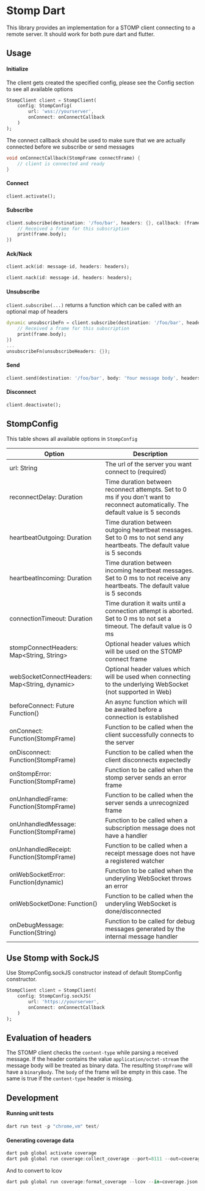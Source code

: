 # Stomp Dart
This library provides an implementation for a STOMP client connecting to a remote server.
It should work for both pure dart and flutter.

## Usage

#### Initialize
The client gets created the specified config,
please see the Config section to see all available options
```dart
StompClient client = StompClient(
    config: StompConfig(
        url: 'wss://yourserver',
        onConnect: onConnectCallback
    )
);
```
The connect callback should be used to make sure that we are actually connected before we subscribe or send messages
```dart
void onConnectCallback(StompFrame connectFrame) {
    // client is connected and ready
}
```

#### Connect
```dart
client.activate();
```

#### Subscribe
```dart
client.subscribe(destination: '/foo/bar', headers: {}, callback: (frame) {
    // Received a frame for this subscription
    print(frame.body);
})
```

#### Ack/Nack
```dart
client.ack(id: message-id, headers: headers);

client.nack(id: message-id, headers: headers);
```

#### Unsubscribe
`client.subscribe(...)` returns a function which can be called with an optional map of headers
```dart
dynamic unsubscribeFn = client.subscribe(destination: '/foo/bar', headers: {}, callback: (frame) {
    // Received a frame for this subscription
    print(frame.body);
})
...
unsubscribeFn(unsubscribeHeaders: {});
```

#### Send
```dart
client.send(destination: '/foo/bar', body: 'Your message body', headers: {});
```

#### Disconnect
```dart
client.deactivate();
```

## StompConfig
This table shows all available options in `StompConfig`


| Option                                       | Description                                                                                                                        |
|----------------------------------------------|------------------------------------------------------------------------------------------------------------------------------------|
| url: String                                  | The url of the server you want connect to (required)                                                                               |
| reconnectDelay: Duration                     | Time duration between reconnect attempts. Set to 0 ms if you don't want to reconnect automatically. The default value is 5 seconds |
| heartbeatOutgoing: Duration                  | Time duration between outgoing heartbeat messages. Set to 0 ms to not send any heartbeats. The default value is 5 seconds          |
| heartbeatIncoming: Duration                  | Time duration between incoming heartbeat messages. Set to 0 ms to not receive any heartbeats. The default value is 5 seconds       |
| connectionTimeout: Duration                  | Time duration it waits until a connection attempt is aborted. Set to 0 ms to not set a timeout. The default value is 0 ms          |
| stompConnectHeaders: Map<String, String>     | Optional header values which will be used on the STOMP connect frame                                                               |
| webSocketConnectHeaders: Map<String, dynamic>| Optional header values which will be used when connecting to the underlying WebSocket (not supported in Web)                       |
| beforeConnect: Future<void> Function()       | An async function which will be awaited before a connection is established                                                         |
| onConnect: Function(StompFrame)              | Function to be called when the client successfully connects to the server                                                          |
| onDisconnect: Function(StompFrame)           | Function to be called when the client disconnects expectedly                                                                       |
| onStompError: Function(StompFrame)           | Function to be called when the stomp server sends an error frame                                                                   |
| onUnhandledFrame: Function(StompFrame)       | Function to be called when the server sends a unrecognized frame                                                                   |
| onUnhandledMessage: Function(StompFrame)     | Function to be called when a subscription message does not have a handler                                                          |
| onUnhandledReceipt: Function(StompFrame)     | Function to be called when a receipt message does not have a registered watcher                                                    |
| onWebSocketError: Function(dynamic)          | Function to be called when the underyling WebSocket throws an error                                                                |
| onWebSocketDone: Function()                  | Function to be called when the underyling WebSocket is done/disconnected                                                           |
| onDebugMessage: Function(String)             | Function to be called for debug messages generated by the internal message handler                                                 |


## Use Stomp with SockJS
Use StompConfig.sockJS constructor instead of default StompConfig constructor.

```dart
StompClient client = StompClient(
    config: StompConfig.sockJS(
        url: 'https://yourserver',
        onConnect: onConnectCallback
    )
);
```

## Evaluation of headers

The STOMP client checks the `content-type` while parsing a received message. If the
header contains the value `application/octet-stream` the message body will be treated
as binary data. The resulting `StompFrame` will have a `binaryBody`. The `body` of the
frame will be empty in this case. The same is true if the `content-type` header is
missing.

## Development

#### Running unit tests
```dart
dart run test -p "chrome,vm" test/
```

#### Generating coverage data
```dart
dart pub global activate coverage
dart pub global run coverage:collect_coverage --port=8111 --out=coverage.json --wait-paused --resume-isolates & dart --disable-service-auth-codes --enable-vm-service=8111 --pause-isolates-on-exit test/test_all.dart
```
And to convert to lcov
```dart
dart pub global run coverage:format_coverage --lcov --in=coverage.json --out=lcov.info --packages=.packages --report-on=lib
```
